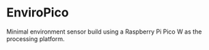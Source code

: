 # EnviroPico
Minimal environment sensor build using a Raspberry Pi Pico W as the processing platform. 
